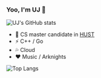 ### Yoo, I'm UJ 👋
![UJ's GitHub stats](https://github-readme-stats.vercel.app/api?username=Uncle-Justice)

- 🍻 CS master candidate in [HUST](https://www.hust.edu.cn/)
- ⚡ C++ / Go
- 💦 Cloud
- ❤ Music / Arknights

![Top Langs](https://github-readme-stats.vercel.app/api/top-langs/?username=Uncle-Justice&layout=compact&hide_border=true)
